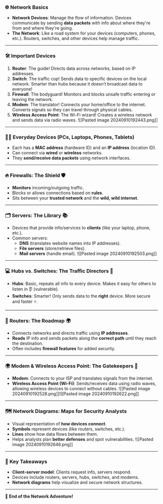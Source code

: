 ### 🌐 **Network Basics**

- **Network Devices**: Manage the flow of information. Devices communicate by sending **data packets** with info about where they're from and where they're going.
- **The Network**: Like a road system for your devices (computers, phones, etc.). Routers, switches, and other devices help manage traffic.

---

### 🛠️ **Important Devices**

1. **Router**: The guide! Directs data across networks, based on IP addresses.
2. **Switch**: The traffic cop! Sends data to specific devices on the local network. Smarter than hubs because it doesn’t broadcast data to everyone!
3. **Firewall**: The bodyguard! Monitors and blocks unsafe traffic entering or leaving the network.
4. **Modem**: The translator! Connects your home/office to the internet. Converts signals so they can travel through physical cables.
5. **Wireless Access Point**: The Wi-Fi wizard! Creates a wireless network and sends data via radio waves.
![[Pasted image 20240910192443.png]]
---

### 🧑‍💻 **Everyday Devices** (PCs, Laptops, Phones, Tablets)

- Each has a **MAC address** (hardware ID) and an **IP address** (location ID).
- Can connect via **wired** or **wireless** networks.
- They **send/receive data packets** using network interfaces.

---

### 🔥 **Firewalls**: The Shield 🛡️

- **Monitors** incoming/outgoing traffic.
- Blocks or allows connections based on **rules**.
- Sits between your **trusted network** and the **wild, wild internet**.

---

### 🗂️ **Servers**: The Library 📚

- Devices that provide info/services to **clients** (like your laptop, phone, etc.).
- Common servers:
    - **DNS** (translates website names into IP addresses).
    - **File servers** (store/retrieve files).
    - **Mail servers** (handle email).
![[Pasted image 20240910192503.png]]
---

### 💻 **Hubs vs. Switches**: The Traffic Directors 🚦

- **Hubs**: Basic, repeats all info to every device. Makes it easy for others to listen in 👂 (vulnerable).
- **Switches**: Smarter! Only sends data to the **right** device. More secure and faster ⚡.

---

### 🚦 **Routers**: The Roadmap 🌍

- Connects networks and directs traffic using **IP addresses**.
- **Reads** IP info and sends packets along the **correct path** until they reach the destination.
- Often includes **firewall features** for added security.

---

### 🌍 **Modem & Wireless Access Point**: The Gatekeepers 🔑

- **Modem**: Connects to your ISP and translates signals from the internet.
- **Wireless Access Point (Wi-Fi)**: Sends/receives data using radio waves, allowing wireless devices to connect without cables.
![[Pasted image 20240910192528.png]]![[Pasted image 20240910192622.png]]
---

### 🗺️ **Network Diagrams: Maps for Security Analysts**

- Visual representation of **how devices connect**.
- **Symbols** represent devices (like routers, switches, etc.).
- **Lines** show how data flows between them.
- Helps analysts plan **better defenses** and spot vulnerabilities.
![[Pasted image 20240910192646.png]]
---

### 🏁 **Key Takeaways**

- **Client-server model**: Clients request info, servers respond.
- Devices include routers, servers, hubs, switches, and modems.
- **Network diagrams** help visualize and secure network structures.

---

🎉 **End of the Network Adventure!**